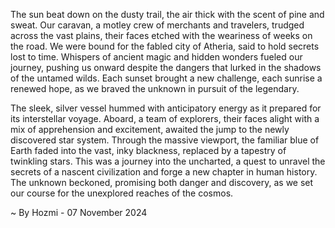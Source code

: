
The sun beat down on the dusty trail, the air thick with the scent of pine and sweat.  Our caravan, a motley crew of merchants and travelers, trudged across the vast plains, their faces etched with the weariness of weeks on the road.  We were bound for the fabled city of Atheria, said to hold secrets lost to time.  Whispers of ancient magic and hidden wonders fueled our journey, pushing us onward despite the dangers that lurked in the shadows of the untamed wilds. Each sunset brought a new challenge, each sunrise a renewed hope, as we braved the unknown in pursuit of the legendary.

The sleek, silver vessel hummed with anticipatory energy as it prepared for its interstellar voyage.  Aboard, a team of explorers, their faces alight with a mix of apprehension and excitement, awaited the jump to the newly discovered star system.  Through the massive viewport, the familiar blue of Earth faded into the vast, inky blackness, replaced by a tapestry of twinkling stars.  This was a journey into the uncharted, a quest to unravel the secrets of a nascent civilization and forge a new chapter in human history.  The unknown beckoned, promising both danger and discovery, as we set our course for the unexplored reaches of the cosmos. 

~ By Hozmi - 07 November 2024

